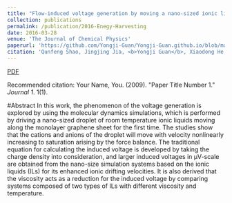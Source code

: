 ```yaml
---
title: "Flow-induced voltage generation by moving a nano-sized ionic liquids droplet over a graphene sheet: Molecular dynamics simulation"
collection: publications
permalink: /publication/2016-Enegy-Harvesting
date: 2016-03-28
venue: 'The Journal of Chemical Physics'
paperurl: 'https://github.com/Yongji-Guan/Yongji-Guan.github.io/blob/master/files/2016-1.pdf'
citation: 'Qunfeng Shao, Jingjing Jia, <b>Yongji Guan</b>, Xiaodong He, Xiaoping Zhang. The Journal of Chemical Physics 03/<b>2016</b>; 144(12):124703.'
---
```



[PDF](https://github.com/Yongji-Guan/Yongji-Guan.github.io/blob/master/files/2016-1.pdf)

Recommended citation: Your Name, You. (2009). "Paper Title Number 1." <i>Journal 1</i>. 1(1).

#Abstract
In this work, the phenomenon of the voltage generation is explored by using the molecular dynamics simulations, which is performed by driving a nano-sized droplet of room temperature ionic liquids moving along the monolayer graphene sheet for the first time. The studies show that the cations and anions of the droplet will move with velocity nonlinearly increasing to saturation arising by the force balance. The traditional equation for calculating the induced voltage is developed by taking the charge density into consideration, and larger induced voltages in µV-scale are obtained from the nano-size simulation systems based on the ionic liquids (ILs) for its enhanced ionic drifting velocities. It is also derived that the viscosity acts as a reduction for the induced voltage by comparing systems composed of two types of ILs with different viscosity and temperature.